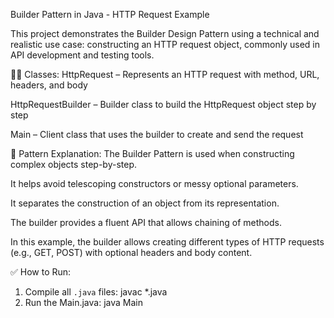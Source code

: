 Builder Pattern in Java - HTTP Request Example

This project demonstrates the Builder Design Pattern using a technical and realistic use case: constructing an HTTP request object, commonly used in API development and testing tools.

👨‍💻 Classes:
HttpRequest – Represents an HTTP request with method, URL, headers, and body

HttpRequestBuilder – Builder class to build the HttpRequest object step by step

Main – Client class that uses the builder to create and send the request

🧠 Pattern Explanation:
The Builder Pattern is used when constructing complex objects step-by-step.

It helps avoid telescoping constructors or messy optional parameters.

It separates the construction of an object from its representation.

The builder provides a fluent API that allows chaining of methods.

In this example, the builder allows creating different types of HTTP requests (e.g., GET, POST) with optional headers and body content.

✅ How to Run:
1. Compile all `.java` files:
   javac *.java
2. Run the Main.java:
   java Main